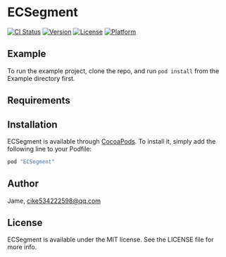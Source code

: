 # ECSegment

[![CI Status](http://img.shields.io/travis/Jame/ECSegment.svg?style=flat)](https://travis-ci.org/Jame/ECSegment)
[![Version](https://img.shields.io/cocoapods/v/ECSegment.svg?style=flat)](http://cocoapods.org/pods/ECSegment)
[![License](https://img.shields.io/cocoapods/l/ECSegment.svg?style=flat)](http://cocoapods.org/pods/ECSegment)
[![Platform](https://img.shields.io/cocoapods/p/ECSegment.svg?style=flat)](http://cocoapods.org/pods/ECSegment)

## Example

To run the example project, clone the repo, and run `pod install` from the Example directory first.

## Requirements

## Installation

ECSegment is available through [CocoaPods](http://cocoapods.org). To install
it, simply add the following line to your Podfile:

```ruby
pod "ECSegment"
```

## Author

Jame, cike534222598@qq.com

## License

ECSegment is available under the MIT license. See the LICENSE file for more info.
